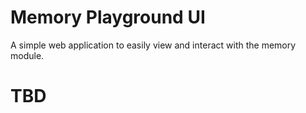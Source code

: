 # Memory Playground UI

A simple web application to easily view and interact with the memory module.

# TBD